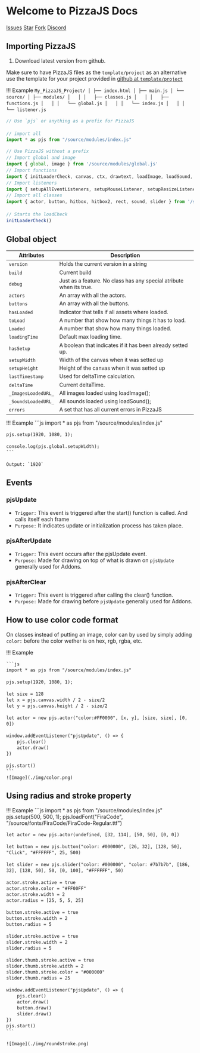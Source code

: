 # **Welcome to PizzaJS Docs**   
<a class="github-button" id="issues" href="https://github.com/joaquinlarroca/pizzajs/issues" data-size="large" data-color-scheme="no-preference: dark; light: light; dark: dark;" data-icon="octicon-issue-opened" data-show-count="true" aria-label="Issue joaquinlarroca/pizzajs on GitHub">Issues</a>
<a class="github-button" href="https://github.com/joaquinlarroca/pizzajs" data-size="large" data-color-scheme="no-preference: dark; light: light; dark: dark;" data-icon="octicon-star" data-show-count="true" aria-label="Star joaquinlarroca/pizzajs on GitHub">Star</a>
<a class="github-button" href="https://github.com/joaquinlarroca/pizzajs/fork" data-color-scheme="no-preference: dark; light: light; dark: dark;" data-icon="octicon-repo-forked" data-size="large" data-show-count="true" aria-label="Fork joaquinlarroca/pizzajs on GitHub">Fork</a>
<a class="social-button" href="https://discord.gg/BmNS5aBEPT" data-color-scheme="no-preference: discord; light: discord; dark: discord;" data-icon="discord" data-size="large" data-show-count="false" aria-label="e">Discord</a>

## Importing PizzaJS
1. Download latest version from github.

Make sure to have PizzaJS files as the `template/project` as an alternative use the template for your project provided in [github at `template/project`](https://github.com/joaquinlarroca/pizzajs/tree/main/template/project/)

!!! Example
    ```
    My_PizzaJS_Project/
    │
    ├── index.html
    │
    ├── main.js
    │
    └── source/
        │
        ├── modules/
        │   │
        │   ├── classes.js
        │   │
        │   ├── functions.js
        │   │
        │   └── global.js
        │   │
        │   └── index.js
        │   │
        │   └── listener.js
    ```
    


```js 
// Use `pjs` or anything as a prefix for PizzaJS

// import all
import * as pjs from "/source/modules/index.js"
```

```js 
// Use PizzaJS without a prefix
// Import global and image
import { global, image } from '/source/modules/global.js'
// Import functions
import { initLoaderCheck, canvas, ctx, drawtext, loadImage, loadSound, loadFont, fillRect, setup, start, clear, fitText, measureTextWidth } from '/source/modules/functions.js';
// Import listeners
import { setupAllEventListeners, setupMouseListener, setupResizeListener, setupKeyboardListener, keyPressed, mouse, pressedKeys } from '/source/modules/listener.js';
// Import all classes
import { actor, button, hitbox, hitbox2, rect, sound, slider } from '/source/modules/classes.js';

// Starts the loadCheck
initLoaderCheck()
```

## Global object
| Attributes                | Description                                                       |
|---------------------------|-------------------------------------------------------------------|
| `version`                 |  Holds the current version in a string            |
| `build`                   | Current build            |
| `debug`                   | Just as a feature. No class has any special atribute when its true.            |
| `actors`                  | An array with all the actors.            |
| `buttons`                 | An array with all the buttons.             |
| `hasLoaded`               | Indicator that tells if all assets where loaded.           |
| `toLoad`                  | A number that show how many things it has to load.            |
| `Loaded`                  | A number that show how many things loaded.            |
| `loadingTime`             | Default max loading time.            |
| `hasSetup`                | A boolean that indicates if it has been already setted up.            |
| `setupWidth`              | Width of the canvas when it was setted up            |
| `setupHeight`             | Height of the canvas when it was setted up            |
| `lastTimestamp`           | Used for deltaTime calculation.            |
| `deltaTime`               | Current deltaTime.            |
| `_ImagesLoadedURL_`       | All images loaded using loadImage();            |
| `_SoundsLoadedURL_`       | All sounds loaded using loadSound();            |
| `errors`                  | A set that has all current errors in PizzaJS            |

!!! Example
    ```js
    import * as pjs from "/source/modules/index.js"

    pjs.setup(1920, 1080, 1);

    console.log(pjs.global.setupWidth);
    ```

    Output: `1920`


## Events

### pjsUpdate
- `Trigger:` This event is triggered after the start() function is called. And calls itself each frame
- `Purpose:` It indicates update or initialization process has taken place.

### pjsAfterUpdate
- `Trigger:` This event occurs after the pjsUpdate event.
- `Purpose:` Made for drawing on top of what is drawn on `pjsUpdate` generally used for Addons.

### pjsAfterClear
- `Trigger:` This event is triggered after calling the clear() function.
- `Purpose:` Made for drawing before `pjsUpdate` generally used for Addons.

## How to use color code format

On classes instead of putting an image, color can by used by simply adding `color:` before the color wether is on hex, rgb, rgba, etc.

!!! Example

    ```js
    import * as pjs from "/source/modules/index.js"

    pjs.setup(1920, 1080, 1);

    let size = 128
    let x = pjs.canvas.width / 2 - size/2
    let y = pjs.canvas.height / 2 - size/2

    let actor = new pjs.actor("color:#FF0000", [x, y], [size, size], [0, 0])

    window.addEventListener("pjsUpdate", () => {
        pjs.clear()
        actor.draw()
    })

    pjs.start()
    ```
    ![Image](./img/color.png)


## Using radius and stroke property
!!! Example 
    ```js
    import * as pjs from "/source/modules/index.js"
    pjs.setup(500, 500, 1);
    pjs.loadFont("FiraCode", "/source/fonts/FiraCode/FiraCode-Regular.ttf")

    let actor = new pjs.actor(undefined, [32, 114], [50, 50], [0, 0])

    let button = new pjs.button("color: #000000", [26, 32], [128, 50], "Click", "#FFFFFF", 25, 500)

    let slider = new pjs.slider("color: #000000", "color: #7b7b7b", [186, 32], [128, 50], 50, [0, 100], "#FFFFFF", 50)

    actor.stroke.active = true
    actor.stroke.color = "#FF00FF"
    actor.stroke.width = 2
    actor.radius = [25, 5, 5, 25]

    button.stroke.active = true
    button.stroke.width = 2
    button.radius = 5

    slider.stroke.active = true
    slider.stroke.width = 2
    slider.radius = 5

    slider.thumb.stroke.active = true
    slider.thumb.stroke.width = 2
    slider.thumb.stroke.color = "#000000"
    slider.thumb.radius = 25

    window.addEventListener("pjsUpdate", () => {
        pjs.clear()
        actor.draw()
        button.draw()
        slider.draw()
    })
    pjs.start()
    ```

    ![Image](./img/roundstroke.png)
<!-- Place this tag in your head or just before your close body tag. -->
<script async defer src="https://buttons.github.io/buttons.js"></script>

<!-- Social buttons. modified  -->
<script async defer src="./social-buttons.js"></script>


